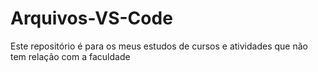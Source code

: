 # Arquivos-VS-Code
Este repositório é para os meus estudos de cursos e atividades que não tem relação com a faculdade
